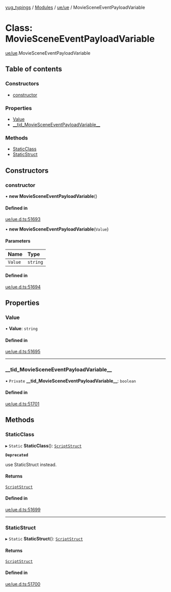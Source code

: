 [yug_typings](../README.md) / [Modules](../modules.md) / [ue/ue](../modules/ue_ue.md) / MovieSceneEventPayloadVariable

# Class: MovieSceneEventPayloadVariable

[ue/ue](../modules/ue_ue.md).MovieSceneEventPayloadVariable

## Table of contents

### Constructors

- [constructor](ue_ue.MovieSceneEventPayloadVariable.md#constructor)

### Properties

- [Value](ue_ue.MovieSceneEventPayloadVariable.md#value)
- [\_\_tid\_MovieSceneEventPayloadVariable\_\_](ue_ue.MovieSceneEventPayloadVariable.md#__tid_moviesceneeventpayloadvariable__)

### Methods

- [StaticClass](ue_ue.MovieSceneEventPayloadVariable.md#staticclass)
- [StaticStruct](ue_ue.MovieSceneEventPayloadVariable.md#staticstruct)

## Constructors

### constructor

• **new MovieSceneEventPayloadVariable**()

#### Defined in

[ue/ue.d.ts:51693](https://github.com/YugMetaverse/yug_typings/blob/b7d9b19/ue/ue.d.ts#L51693)

• **new MovieSceneEventPayloadVariable**(`Value`)

#### Parameters

| Name | Type |
| :------ | :------ |
| `Value` | `string` |

#### Defined in

[ue/ue.d.ts:51694](https://github.com/YugMetaverse/yug_typings/blob/b7d9b19/ue/ue.d.ts#L51694)

## Properties

### Value

• **Value**: `string`

#### Defined in

[ue/ue.d.ts:51695](https://github.com/YugMetaverse/yug_typings/blob/b7d9b19/ue/ue.d.ts#L51695)

___

### \_\_tid\_MovieSceneEventPayloadVariable\_\_

• `Private` **\_\_tid\_MovieSceneEventPayloadVariable\_\_**: `boolean`

#### Defined in

[ue/ue.d.ts:51701](https://github.com/YugMetaverse/yug_typings/blob/b7d9b19/ue/ue.d.ts#L51701)

## Methods

### StaticClass

▸ `Static` **StaticClass**(): [`ScriptStruct`](ue_ue.ScriptStruct.md)

**`Deprecated`**

use StaticStruct instead.

#### Returns

[`ScriptStruct`](ue_ue.ScriptStruct.md)

#### Defined in

[ue/ue.d.ts:51699](https://github.com/YugMetaverse/yug_typings/blob/b7d9b19/ue/ue.d.ts#L51699)

___

### StaticStruct

▸ `Static` **StaticStruct**(): [`ScriptStruct`](ue_ue.ScriptStruct.md)

#### Returns

[`ScriptStruct`](ue_ue.ScriptStruct.md)

#### Defined in

[ue/ue.d.ts:51700](https://github.com/YugMetaverse/yug_typings/blob/b7d9b19/ue/ue.d.ts#L51700)
